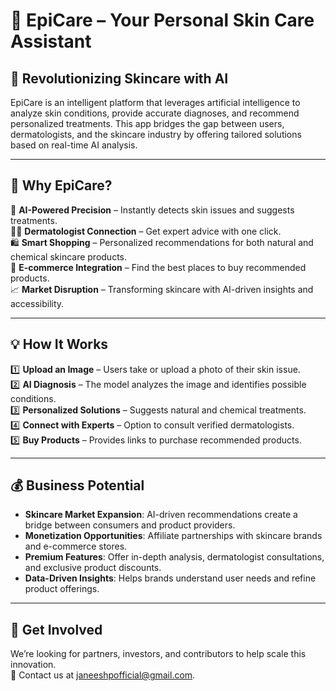 # 🌿 EpiCare – Your Personal Skin Care Assistant  

## 🚀 Revolutionizing Skincare with AI  

EpiCare is an intelligent platform that leverages artificial intelligence to analyze skin conditions, provide accurate diagnoses, and recommend personalized treatments. This app bridges the gap between users, dermatologists, and the skincare industry by offering tailored solutions based on real-time AI analysis.  

---

## 🎯 Why EpiCare?  

🔬 **AI-Powered Precision** – Instantly detects skin issues and suggests treatments.  
👩‍⚕️ **Dermatologist Connection** – Get expert advice with one click.  
🛍 **Smart Shopping** – Personalized recommendations for both natural and chemical skincare products.  
📍 **E-commerce Integration** – Find the best places to buy recommended products.  
📈 **Market Disruption** – Transforming skincare with AI-driven insights and accessibility.  

---

## 💡 How It Works  

1️⃣ **Upload an Image** – Users take or upload a photo of their skin issue.  
2️⃣ **AI Diagnosis** – The model analyzes the image and identifies possible conditions.  
3️⃣ **Personalized Solutions** – Suggests natural and chemical treatments.  
4️⃣ **Connect with Experts** – Option to consult verified dermatologists.  
5️⃣ **Buy Products** – Provides links to purchase recommended products.  

---

## 💰 Business Potential  

- **Skincare Market Expansion**: AI-driven recommendations create a bridge between consumers and product providers.  
- **Monetization Opportunities**: Affiliate partnerships with skincare brands and e-commerce stores.  
- **Premium Features**: Offer in-depth analysis, dermatologist consultations, and exclusive product discounts.  
- **Data-Driven Insights**: Helps brands understand user needs and refine product offerings.  

---

## 📩 Get Involved  

We’re looking for partners, investors, and contributors to help scale this innovation.  
📧 Contact us at [janeeshpofficial@gmail.com](mailto:janeeshpofficial@gmail.com).  
